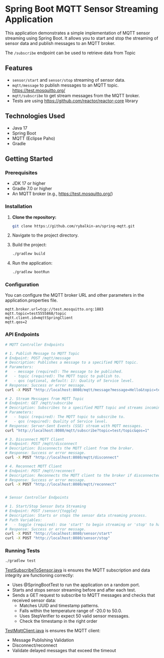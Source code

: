 # Spring Boot MQTT Sensor Streaming Application

This application demonstrates a simple implementation of MQTT sensor streaming using Spring Boot. It allows you to start and stop the streaming of sensor data and publish messages to an MQTT broker.

The `/subscribe` endpoint can be used to retrieve data from Topic

## Features

- `sensor/start` and `sensor/stop` streaming of sensor data.
- `mqtt/message` to publish messages to an MQTT topic. https://test.mosquitto.org/
- `mqtt/subscribe` to get stream messages from the MQTT broker.
- Tests are using https://github.com/reactor/reactor-core library

## Technologies Used

- Java 17
- Spring Boot
- MQTT (Eclipse Paho)
- Gradle

## Getting Started

### Prerequisites

- JDK 17 or higher
- Gradle 7.0 or higher
- An MQTT broker (e.g., https://test.mosquitto.org/)

### Installation

1. **Clone the repository:**

   ```bash
   git clone https://github.com/rybalkin-an/spring-mqtt.git
   
2. Navigate to the project directory.

3. Build the project:
   ```bash
   ./gradlew build
   ```
   
4. Run the application:
   ```bash
   ./gradlew bootRun
   ```

### Configuration
You can configure the MQTT broker URL and other parameters in the application.properties file.
   ```properties
mqtt.broker.url=tcp://test.mosquitto.org:1883
mqtt.topic=test5555868/topic
mqtt.client.id=mqttSpringClient
mqtt.qos=2
   ```
    
### API Endpoints

   ```bash
# MQTT Controller Endpoints

# 1. Publish Message to MQTT Topic
# Endpoint: POST /mqtt/message
# Description: Publishes a message to a specified MQTT topic.
# Parameters:
#   - message (required): The message to be published.
#   - topic (required): The MQTT topic to publish to.
#   - qos (optional, default: 1): Quality of Service level.
# Response: Success or error message.
curl -X POST "http://localhost:8080/mqtt/message?message=Hello&topic=test/topic&qos=1"

# 2. Stream Messages from MQTT Topic
# Endpoint: GET /mqtt/subscribe
# Description: Subscribes to a specified MQTT topic and streams incoming messages.
# Parameters:
#   - topic (required): The MQTT topic to subscribe to.
#   - qos (required): Quality of Service level.
# Response: Server-Sent Events (SSE) stream with MQTT messages.
curl "http://localhost:8080/mqtt/subscribe?topic=test/topic&qos=1"

# 3. Disconnect MQTT Client
# Endpoint: POST /mqtt/disconnect
# Description: Disconnects the MQTT client from the broker.
# Response: Success or error message.
curl -X POST "http://localhost:8080/mqtt/disconnect"

# 4. Reconnect MQTT Client
# Endpoint: POST /mqtt/reconnect
# Description: Reconnects the MQTT client to the broker if disconnected.
# Response: Success or error message.
curl -X POST "http://localhost:8080/mqtt/reconnect"


# Sensor Controller Endpoints

# 1. Start/Stop Sensor Data Streaming
# Endpoint: POST /sensor/{toggle}
# Description: Starts or stops the sensor data streaming process.
# Path Variables:
#   - toggle (required): Use 'start' to begin streaming or 'stop' to halt streaming.
# Response: Success or error message.
curl -X POST "http://localhost:8080/sensor/start"
curl -X POST "http://localhost:8080/sensor/stop"
   ```

### Running Tests
   ```bash 
   ./gradlew test 
   ```
[TestSubscribeToSensor.java](src%2Ftest%2Fjava%2Fcom%2Fgithub%2Frybalkin_an%2Fspring_mqtt%2Fmqtt_tests%2FTestSubscribeToSensor.java) is ensures the MQTT subscription and data integrity are functioning correctly:

- Uses @SpringBootTest to run the application on a random port.
- Starts and stops sensor streaming before and after each test.
- Sends a GET request to subscribe to MQTT messages and checks that received sensor data:
  - Matches UUID and timestamp patterns.
  - Falls within the temperature range of -20.0 to 50.0.
  - Uses StepVerifier to expect 50 valid sensor messages.
  - Check the timestamp in the right order

[TestMqttClient.java](src%2Ftest%2Fjava%2Fcom%2Fgithub%2Frybalkin_an%2Fspring_mqtt%2Fmqtt_tests%2FTestMqttClient.java) is ensures the MQTT client:
- Message Publishing Validation
- Disconnect/reconnect
- Validate delayed messages that exceed the timeout
